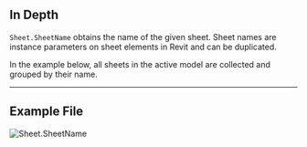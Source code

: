 ## In Depth
`Sheet.SheetName` obtains the name of the given sheet. Sheet names are instance parameters on sheet elements in Revit and can be duplicated.

In the example below, all sheets in the active model are collected and grouped by their name.
___
## Example File

![Sheet.SheetName](./Revit.Elements.Views.Sheet.SheetName_img.jpg)
